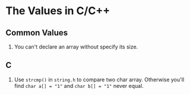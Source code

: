 # The Values in C/C++

## Common Values

1. You can't declare an array without specify its size.

## C

1. Use `strcmp()` in `string.h` to compare two char array. Otherwise you'll find `char a[] = "1"` and `char b[] = "1"` never equal.

